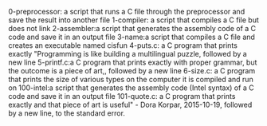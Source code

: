0-preprocessor: a script that runs a C file through the preprocessor and save the result into another file
1-compiler: a script that compiles a C file but does not link
2-assembler:a script that generates the assembly code of a C code and save it in an output file
3-name:a script that compiles a C file and creates an executable named cisfun
4-puts.c: a C program that prints exactly "Programming is like building a multilingual puzzle, followed by a new line
5-printf.c:a C program that prints exactly with proper grammar, but the outcome is a piece of art,, followed by a new line
6-size.c: a C program that prints the size of various types on the computer it is compiled and run on
100-intel:a script that generates the assembly code (Intel syntax) of a C code and save it in an output file
101-quote.c: a C program that prints exactly and that piece of art is useful" - Dora Korpar, 2015-10-19, followed by a new line, to the standard error.
